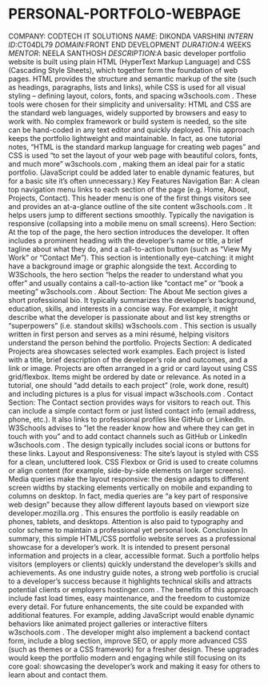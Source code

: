 # PERSONAL-PORTFOLO-WEBPAGE
COMPANY: CODTECH IT SOLUTIONS
*NAME*: DIKONDA VARSHINI
*INTERN ID*:CT04DL79
*DOMAIN*:FRONT END DEVELOPMENT
*DURATION*:4 WEEKS
*MENTOR*: NEELA SANTHOSH
*DESCRIPTION*:A basic developer portfolio website is built using plain HTML (HyperText Markup Language) and CSS (Cascading Style Sheets), which together form the foundation of web pages. HTML provides the structure and semantic markup of the site (such as headings, paragraphs, lists and links), while CSS is used for all visual styling – defining layout, colors, fonts, and spacing
w3schools.com
. These tools were chosen for their simplicity and universality: HTML and CSS are the standard web languages, widely supported by browsers and easy to work with. No complex framework or build system is needed, so the site can be hand-coded in any text editor and quickly deployed. This approach keeps the portfolio lightweight and maintainable. In fact, as one tutorial notes, “HTML is the standard markup language for creating web pages” and CSS is used “to set the layout of your web page with beautiful colors, fonts, and much more”
w3schools.com
, making them an ideal pair for a static portfolio. (JavaScript could be added later to enable dynamic features, but for a basic site it’s often unnecessary.)
Key Features
Navigation Bar: A clean top navigation menu links to each section of the page (e.g. Home, About, Projects, Contact). This header menu is one of the first things visitors see and provides an at-a-glance outline of the site content
w3schools.com
. It helps users jump to different sections smoothly. Typically the navigation is responsive (collapsing into a mobile menu on small screens).
Hero Section: At the top of the page, the hero section introduces the developer. It often includes a prominent heading with the developer’s name or title, a brief tagline about what they do, and a call-to-action button (such as “View My Work” or “Contact Me”). This section is intentionally eye-catching: it might have a background image or graphic alongside the text. According to W3Schools, the hero section “helps the reader to understand what you offer” and usually contains a call-to-action like “contact me” or “book a meeting”
w3schools.com
.
About Section: The About Me section gives a short professional bio. It typically summarizes the developer’s background, education, skills, and interests in a concise way. For example, it might describe what the developer is passionate about and list key strengths or “superpowers” (i.e. standout skills)
w3schools.com
. This section is usually written in first person and serves as a mini résumé, helping visitors understand the person behind the portfolio.
Projects Section: A dedicated Projects area showcases selected work examples. Each project is listed with a title, brief description of the developer’s role and outcomes, and a link or image. Projects are often arranged in a grid or card layout using CSS grid/flexbox. Items might be ordered by date or relevance. As noted in a tutorial, one should “add details to each project” (role, work done, result) and including pictures is a plus for visual impact
w3schools.com
.
Contact Section: The Contact section provides ways for visitors to reach out. This can include a simple contact form or just listed contact info (email address, phone, etc.). It also links to professional profiles like GitHub or LinkedIn. W3Schools advises to “let the reader know how and where they can get in touch with you” and to add contact channels such as GitHub or LinkedIn
w3schools.com
. The design typically includes social icons or buttons for these links.
Layout and Responsiveness: The site’s layout is styled with CSS for a clean, uncluttered look. CSS Flexbox or Grid is used to create columns or align content (for example, side-by-side elements on larger screens). Media queries make the layout responsive: the design adapts to different screen widths by stacking elements vertically on mobile and expanding to columns on desktop. In fact, media queries are “a key part of responsive web design” because they allow different layouts based on viewport size
developer.mozilla.org
. This ensures the portfolio is easily readable on phones, tablets, and desktops. Attention is also paid to typography and color scheme to maintain a professional yet personal look.
Conclusion
In summary, this simple HTML/CSS portfolio website serves as a professional showcase for a developer’s work. It is intended to present personal information and projects in a clear, accessible format. Such a portfolio helps visitors (employers or clients) quickly understand the developer’s skills and achievements. As one industry guide notes, a strong web portfolio is crucial to a developer’s success because it highlights technical skills and attracts potential clients or employers
hostinger.com
. The benefits of this approach include fast load times, easy maintenance, and the freedom to customize every detail. For future enhancements, the site could be expanded with additional features. For example, adding JavaScript would enable dynamic behaviors like animated project galleries or interactive filters
w3schools.com
. The developer might also implement a backend contact form, include a blog section, improve SEO, or apply more advanced CSS (such as themes or a CSS framework) for a fresher design. These upgrades would keep the portfolio modern and engaging while still focusing on its core goal: showcasing the developer’s work and making it easy for others to learn about and contact them.
